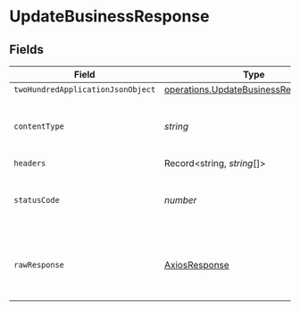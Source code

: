 # UpdateBusinessResponse


## Fields

| Field                                                                                          | Type                                                                                           | Required                                                                                       | Description                                                                                    |
| ---------------------------------------------------------------------------------------------- | ---------------------------------------------------------------------------------------------- | ---------------------------------------------------------------------------------------------- | ---------------------------------------------------------------------------------------------- |
| `twoHundredApplicationJsonObject`                                                              | [operations.UpdateBusinessResponseBody](../../models/operations/updatebusinessresponsebody.md) | :heavy_minus_sign:                                                                             | OK                                                                                             |
| `contentType`                                                                                  | *string*                                                                                       | :heavy_check_mark:                                                                             | HTTP response content type for this operation                                                  |
| `headers`                                                                                      | Record<string, *string*[]>                                                                     | :heavy_minus_sign:                                                                             | N/A                                                                                            |
| `statusCode`                                                                                   | *number*                                                                                       | :heavy_check_mark:                                                                             | HTTP response status code for this operation                                                   |
| `rawResponse`                                                                                  | [AxiosResponse](https://axios-http.com/docs/res_schema)                                        | :heavy_minus_sign:                                                                             | Raw HTTP response; suitable for custom response parsing                                        |